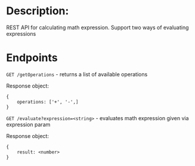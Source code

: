# Description:

REST API for calculating math expression. Support two ways of evaluating expressions

# Endpoints

`GET /getOperations` - returns a list of available operations

Response object:
```
{
    operations: ['+', '-',]
}
```

`GET /evaluate?expression=<string>` - evaluates math expression given via expression param


Response object:
```
{
    result: <number>
}
